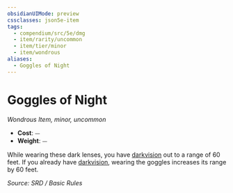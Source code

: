 ```yaml
---
obsidianUIMode: preview
cssclasses: json5e-item
tags:
  - compendium/src/5e/dmg
  - item/rarity/uncommon
  - item/tier/minor
  - item/wondrous
aliases:
  - Goggles of Night
---
```

# Goggles of Night
*Wondrous Item, minor, uncommon*  

- **Cost**: ⏤
- **Weight**: ⏤

While wearing these dark lenses, you have [darkvision](rules/senses.md#darkvision) out to a range of 60 feet. If you already have [darkvision](rules/senses.md#darkvision), wearing the goggles increases its range by 60 feet.

*Source: SRD / Basic Rules*